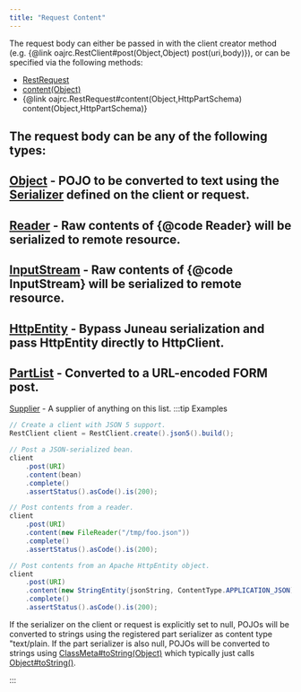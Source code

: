 ```yaml
---
title: "Request Content"
---
```


The request body can either be passed in with the client creator method (e.g. \{@link oajrc.RestClient#post(Object,Object) post(uri,body)\}),
or can be specified via the following methods:
- [RestRequest](../apidocs/org/apache/juneau/rest/client/RestRequest.html)
- [content(Object)](../apidocs/org/apache/juneau/rest/client/RestRequest.html#content(Object))
- \{@link oajrc.RestRequest#content(Object,HttpPartSchema) content(Object,HttpPartSchema)\}

The request body can be any of the following types:
-
[Object](../apidocs/java/lang/Object.html) - POJO to be converted to text using the [Serializer](../apidocs/org/apache/juneau/serializer/Serializer.html) defined on the client or request.
-
[Reader](../apidocs/java/io/Reader.html) - Raw contents of \{@code Reader\} will be serialized to remote resource.
-
[InputStream](../apidocs/java/io/InputStream.html) - Raw contents of \{@code InputStream\} will be serialized to remote resource.
-
[HttpEntity](../apidocs/org/apache/http/HttpEntity.html) - Bypass Juneau serialization and pass HttpEntity directly to HttpClient.
-
[PartList](../apidocs/org/apache/juneau/http/part/PartList.html) - Converted to a URL-encoded FORM post.
-
[Supplier](../apidocs/java/util/function/Supplier.html) - A supplier of anything on this list.
:::tip Examples


```java
// Create a client with JSON 5 support.
RestClient client = RestClient.create().json5().build();

// Post a JSON-serialized bean.
client
    .post(URI)
    .content(bean)
    .complete()
    .assertStatus().asCode().is(200);

// Post contents from a reader.
client
    .post(URI)
    .content(new FileReader("/tmp/foo.json"))
    .complete()
    .assertStatus().asCode().is(200);

// Post contents from an Apache HttpEntity object.
client
    .post(URI)
    .content(new StringEntity(jsonString, ContentType.APPLICATION_JSON))
    .complete()
    .assertStatus().asCode().is(200);
```


If the serializer on the client or request is explicitly set to null, POJOs will be converted to strings
using the registered part serializer as content type "text/plain.  If the part serializer is also null,
POJOs will be converted to strings using [ClassMeta#toString(Object)](../apidocs/org/apache/juneau/ClassMeta.html#toString(Object)) which typically just calls [Object#toString()](../apidocs/java/lang/Object.html#toString()).

:::
